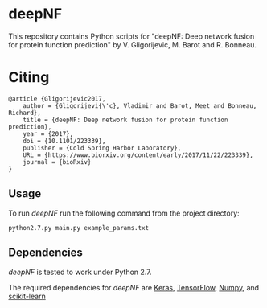 # deepNF
This repository contains Python scripts for "deepNF: Deep network fusion for protein function prediction" by V. Gligorijevic, M. Barot and R. Bonneau.


# Citing
```
@article {Gligorijevic2017,
	author = {Gligorijevi{\'c}, Vladimir and Barot, Meet and Bonneau, Richard},
	title = {deepNF: Deep network fusion for protein function prediction},
	year = {2017},
	doi = {10.1101/223339},
	publisher = {Cold Spring Harbor Laboratory},
	URL = {https://www.biorxiv.org/content/early/2017/11/22/223339},
	journal = {bioRxiv}
}
```
## Usage
To run *deepNF* run the following command from the project directory:
```
python2.7.py main.py example_params.txt
```
## Dependencies

*deepNF* is tested to work under Python 2.7.

The required dependencies for *deepNF* are [Keras](https://keras.io/), [TensorFlow](https://www.tensorflow.org/), [Numpy](http://www.numpy.org/), and [scikit-learn](http://scikit-learn.org/)
